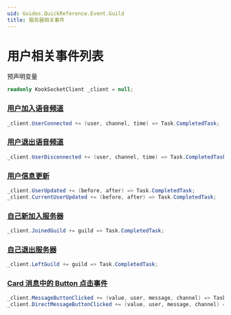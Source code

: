 ```yaml
---
uid: Guides.QuickReference.Event.Guild
title: 服务器相关事件
---
```


# 用户相关事件列表

预声明变量

```csharp
readonly KookSocketClient _client = null;
```

### [用户加入语音频道]

```csharp
_client.UserConnected += (user, channel, time) => Task.CompletedTask;
```

### [用户退出语音频道]

```csharp
_client.UserDisconnected += (user, channel, time) => Task.CompletedTask;
```

### [用户信息更新]

```csharp
_client.UserUpdated += (before, after) => Task.CompletedTask;
_client.CurrentUserUpdated += (before, after) => Task.CompletedTask;
```

### [自己新加入服务器]

```csharp
_client.JoinedGuild += guild => Task.CompletedTask;
```

### [自己退出服务器]

```csharp
_client.LeftGuild += guild => Task.CompletedTask;
```

### [Card 消息中的 Button 点击事件]

```csharp
_client.MessageButtonClicked += (value, user, message, channel) => Task.CompletedTask;
_client.DirectMessageButtonClicked += (value, user, message, channel) => Task.CompletedTask;
```

[用户加入语音频道]: https://developer.kookapp.cn/doc/event/user#用户加入语音频道
[用户退出语音频道]: https://developer.kookapp.cn/doc/event/user#用户退出语音频道
[用户信息更新]: https://developer.kookapp.cn/doc/event/user#用户信息更新
[自己新加入服务器]: https://developer.kookapp.cn/doc/event/user#自己新加入服务器
[自己退出服务器]: https://developer.kookapp.cn/doc/event/user#自己退出服务器
[Card 消息中的 Button 点击事件]: https://developer.kookapp.cn/doc/event/user#Card%20消息中的%20Button%20点击事件
